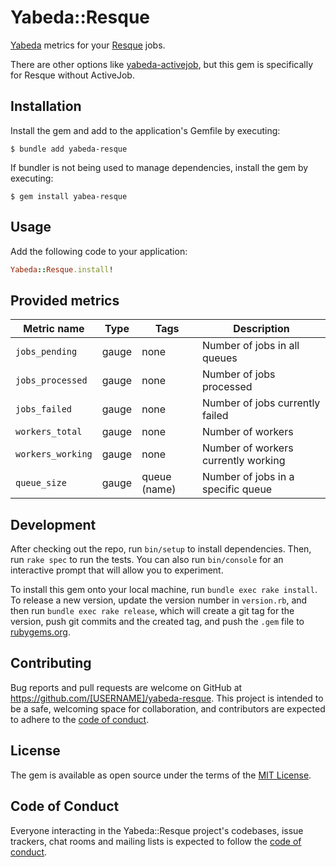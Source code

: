 # Yabeda::Resque

[Yabeda](https://github.com/yabeda-rb/yabeda) metrics for your [Resque](https://github.com/resque/resque) jobs.

There are other options like [yabeda-activejob](https://github.com/Fullscript/yabeda-activejob), but this gem is specifically for Resque without ActiveJob.

## Installation

Install the gem and add to the application's Gemfile by executing:

    $ bundle add yabeda-resque

If bundler is not being used to manage dependencies, install the gem by executing:

    $ gem install yabea-resque

## Usage

Add the following code to your application:

```ruby
Yabeda::Resque.install!
```

## Provided metrics

| Metric name       | Type  | Tags         | Description                         |
|-------------------|-------|--------------|-------------------------------------|
| `jobs_pending`    | gauge | none         | Number of jobs in all queues        |
| `jobs_processed`  | gauge | none         | Number of jobs processed            |
| `jobs_failed`     | gauge | none         | Number of jobs currently failed     |
| `workers_total`   | gauge | none         | Number of workers                   |
| `workers_working` | gauge | none         | Number of workers currently working |
| `queue_size`       | gauge | queue (name) | Number of jobs in a specific queue  |


## Development

After checking out the repo, run `bin/setup` to install dependencies. Then, run `rake spec` to run the tests. You can also run `bin/console` for an interactive prompt that will allow you to experiment.

To install this gem onto your local machine, run `bundle exec rake install`. To release a new version, update the version number in `version.rb`, and then run `bundle exec rake release`, which will create a git tag for the version, push git commits and the created tag, and push the `.gem` file to [rubygems.org](https://rubygems.org).

## Contributing

Bug reports and pull requests are welcome on GitHub at https://github.com/[USERNAME]/yabeda-resque. This project is intended to be a safe, welcoming space for collaboration, and contributors are expected to adhere to the [code of conduct](https://github.com/[USERNAME]/yabeda-resque/blob/main/CODE_OF_CONDUCT.md).

## License

The gem is available as open source under the terms of the [MIT License](https://opensource.org/licenses/MIT).

## Code of Conduct

Everyone interacting in the Yabeda::Resque project's codebases, issue trackers, chat rooms and mailing lists is expected to follow the [code of conduct](https://github.com/[USERNAME]/yabeda-resque/blob/main/CODE_OF_CONDUCT.md).
